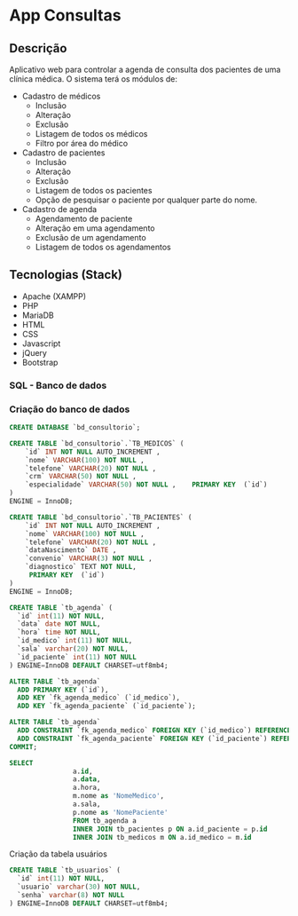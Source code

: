 # App Consultas
## Descrição
Aplicativo web para controlar a agenda de consulta dos pacientes de uma clínica médica. O sistema terá os módulos de:
- Cadastro de médicos
    - Inclusão
    - Alteração
    - Exclusão
    - Listagem de todos os médicos
    - Filtro por área do médico
- Cadastro de pacientes
    - Inclusão
    - Alteração
    - Exclusão
    - Listagem de todos os pacientes
    - Opção de pesquisar o paciente por qualquer parte do nome.
- Cadastro de agenda
    - Agendamento de paciente
    - Alteração em uma agendamento
    - Exclusão de um agendamento
    - Listagem de todos os agendamentos
## Tecnologias (Stack)
- Apache (XAMPP)
- PHP
- MariaDB
- HTML
- CSS
- Javascript
- jQuery
- Bootstrap
### SQL -  Banco de dados
### Criação do banco de dados


```sql
CREATE DATABASE `bd_consultorio`;
```
```sql
CREATE TABLE `bd_consultorio`.`TB_MEDICOS` ( 
    `id` INT NOT NULL AUTO_INCREMENT ,  
    `nome` VARCHAR(100) NOT NULL ,  
    `telefone` VARCHAR(20) NOT NULL ,  
    `crm` VARCHAR(50) NOT NULL ,  
    `especialidade` VARCHAR(50) NOT NULL ,    PRIMARY KEY  (`id`)
) 
ENGINE = InnoDB;
```
```sql
CREATE TABLE `bd_consultorio`.`TB_PACIENTES` ( 
    `id` INT NOT NULL AUTO_INCREMENT ,  
    `nome` VARCHAR(100) NOT NULL ,  
    `telefone` VARCHAR(20) NOT NULL ,  
    `dataNascimento` DATE ,  
    `convenio` VARCHAR(3) NOT NULL ,   
    `diagnostico` TEXT NOT NULL,
     PRIMARY KEY  (`id`)
) 
ENGINE = InnoDB;
```
```sql
CREATE TABLE `tb_agenda` (
  `id` int(11) NOT NULL,
  `data` date NOT NULL,
  `hora` time NOT NULL,
  `id_medico` int(11) NOT NULL,
  `sala` varchar(20) NOT NULL,
  `id_paciente` int(11) NOT NULL
) ENGINE=InnoDB DEFAULT CHARSET=utf8mb4;

ALTER TABLE `tb_agenda`
  ADD PRIMARY KEY (`id`),
  ADD KEY `fk_agenda_medico` (`id_medico`),
  ADD KEY `fk_agenda_paciente` (`id_paciente`);

ALTER TABLE `tb_agenda`
  ADD CONSTRAINT `fk_agenda_medico` FOREIGN KEY (`id_medico`) REFERENCES `tb_medicos` (`id`),
  ADD CONSTRAINT `fk_agenda_paciente` FOREIGN KEY (`id_paciente`) REFERENCES `tb_pacientes` (`id`);
COMMIT;
```
``` sql
SELECT 
                a.id, 
                a.data, 
                a.hora, 
                m.nome as 'NomeMedico', 
                a.sala, 
                p.nome as 'NomePaciente' 
                FROM tb_agenda a 
                INNER JOIN tb_pacientes p ON a.id_paciente = p.id 
                INNER JOIN tb_medicos m ON a.id_medico = m.id
```

Criação da tabela usuários

```sql
CREATE TABLE `tb_usuarios` (
  `id` int(11) NOT NULL,
  `usuario` varchar(30) NOT NULL,
  `senha` varchar(8) NOT NULL
) ENGINE=InnoDB DEFAULT CHARSET=utf8mb4;
```